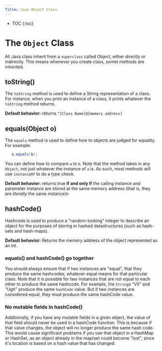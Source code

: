 ```yaml
---
Title: Java Object Class
---
```


* TOC
{:toc}

# The `Object` Class

All Java class inherit from a `superclass` called Object, either directly or indirectly. This means whenever you create class, somet methods are inherited.

## toString()

The `toString` method is used to define a String representation of a class. For instance, when you print an instance of a class, it prints whatever the `toString` method returns.

**Default behavior:** returns `"[Class Name]@[memory address]`

## equals(Object o)

The `equals` method is used to define how to objects are judged for equality. For example:

```java
   a.equals(b);
```

You can define how to compare `a` to `b`. Note that the method takes in any `Object`, not just whatever the instance of `a` is. As such, most methods will use `instanceOf` to do a type check.

**Default behavior:** returns true **if and only if** the calling instance and parameter instance are stored at the same memory address (that is, they are *literally* the same instance)n

## hashCode()

Hashcode is used to produce a "random-looking" integer to describe an object for the purposes of storing in hashed datastructures (such as hash-sets and hash-maps).

**Default behavior:** Returns the memory address of the object represented as an int.

### equals() and hashCode() go together

You should always ensure that if two instances are "equal", that they produce the same hashcodes, whatever equal means for that particular class. Note that it is possible for two instances that are not equal to each other to produce the same hashcode. For example, the `String`s "VII" and "Ugh" produce the same `hashCode` value. But if two instances are considered equal, they must produce the same hashCode value.

### No mutable fields in hashCode()

Additionally, if you have any mutable fields in a given object, the value of that field should never be used in a hashCode function. This is because if that value changes, the object will no longer produce the same hash code. This would cause significant problems if you use that object in a HashMap or HashSet, as an object already in the map/set could become "lost", since it's location is based on a hash value that has changed.

